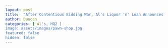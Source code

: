 ```yaml
---
layout: post
title:  "After Contentious Bidding War, Al's Liquor 'n' Loan Announces HQ2 Across the Street"
author: Duncan
categories: [ Al's, HQ2 ]
image: assets/images/pawn-shop.jpg
featured: false
hidden: false
---
```

